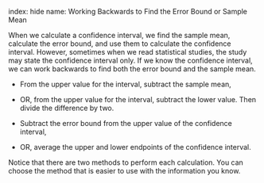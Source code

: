 index: hide
name: Working Backwards to Find the Error Bound or Sample Mean

When we calculate a confidence interval, we find the sample mean, calculate the error bound, and use them to calculate the confidence interval. However, sometimes when we read statistical studies, the study may state the confidence interval only. If we know the confidence interval, we can work backwards to find both the error bound and the sample mean.

  * From the upper value for the interval, subtract the sample mean,
  * OR, from the upper value for the interval, subtract the lower value.  Then divide the difference by two.

  * Subtract the error bound from the upper value of the confidence interval,
  * OR, average the upper and lower endpoints of the confidence interval.

Notice that there are two methods to perform each calculation. You can choose the method that is easier to use with the information you know.
